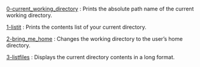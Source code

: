 [0-current_working_directory](0-current_working_directory) : Prints the absolute path name of the current working directory.

[1-listit](1-listit) : Prints the contents list of your current directory.

[2-bring_me_home](2-bring_me_home) : Changes the working directory to the user’s home directory.

[3-listfiles](3-listfiles) : Displays the current directory contents in a long format.
